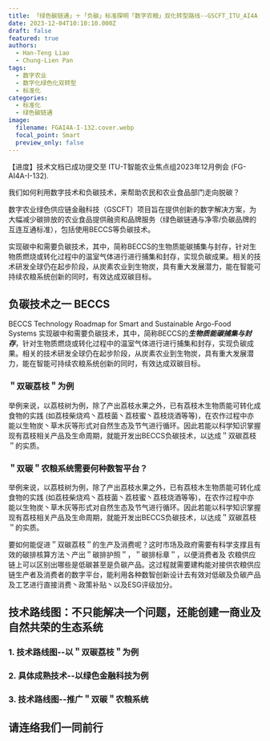 ```yaml
---
title: 「绿色碳链通」＋「负碳」标准探明「数字农粮」双化转型路线--GSCFT_ITU_AI4A
date: 2023-12-04T10:10:10.000Z
draft: false
featured: true
authors:
  - Han-Teng Liao
  - Chung-Lien Pan
tags:
  - 数字农业
  - 数字化绿色化双转型
  - 标准化
categories:
  - 标准化
  - 绿色碳链通
image:
  filename: FGAI4A-I-132.cover.webp
  focal_point: Smart
  preview_only: false
---
```


<div class="p-3 mb-2 bg-warning text-dark container" markdown="1">
<span style="color: #cf4a31;"><i class="fas fa-battery-quarter ai-1x fa-beat"></i></span>【进度】技术文档已成功提交至 ITU-T智能农业焦点组2023年12月例会 (FG-AI4A-I-132).
</div>

我们如何利用数字技术和负碳技术，来帮助农民和农业食品部门走向脱碳？ 

数字农业绿色供应链金融科技（GSCFT）项目旨在提供创新的数字解决方案，为大幅减少碳排放的农业食品提供融资和品牌服务（绿色碳链通与净零/负碳品牌的互连互通标准），包括使用BECCS等负碳技术。

<!--more-->

实现碳中和需要负碳技术，其中，简称BECCS的生物质能碳捕集与封存，针对生物质燃烧或转化过程中的温室气体进行进行捕集和封存，实现负碳成果。相关的技术研发全球仍在起步阶段，从炭素农业到生物炭，具有重大发展潜力，能在智能可持续农粮系统创新的同时，有效达成双碳目标。


## 负碳技术之一 BECCS  
BECCS Technology Roadmap for Smart and Sustainable Argo-Food Systems
实现碳中和需要负碳技术，其中，简称BECCS的***生物质能碳捕集与封存***，针对生物质燃烧或转化过程中的温室气体进行进行捕集和封存，实现负碳成果。相关的技术研发全球仍在起步阶段，从炭素农业到生物炭，具有重大发展潜力，能在智能可持续农粮系统创新的同时，有效达成双碳目标。

### ＂双碳荔枝＂为例

举例来说，以荔枝树为例，除了产出荔枝水果之外，已有荔枝木生物质能可转化成食物的实践 (如荔枝柴烧鸡丶荔枝菌丶荔枝蜜丶荔枝烧酒等等)，在农作过程中亦能以生物炭丶草木灰等形式对自然生态及节气进行循环。因此若能以科学知识掌握现有荔枝相关产品及生命周期，就能开发出BECCS负碳技术，以达成＂双碳荔枝＂的实质。

### ＂双碳＂农粮系统需要何种数智平台？

举例来说，以荔枝树为例，除了产出荔枝水果之外，已有荔枝木生物质能可转化成食物的实践 (如荔枝柴烧鸡丶荔枝菌丶荔枝蜜丶荔枝烧酒等等)，在农作过程中亦能以生物炭丶草木灰等形式对自然生态及节气进行循环。因此若能以科学知识掌握现有荔枝相关产品及生命周期，就能开发出BECCS负碳技术，以达成＂双碳荔枝＂的实质。

要如何能促进＂双碳荔枝＂的生产及消费呢？这时市场及政府需要有科学支撑且有效的碳排核算方法丶产出＂碳排护照＂，＂碳排标章＂，以便消费者及 农粮供应链上可以区别出哪些是低碳甚至是负碳产品。这过程就需要建构能对接供农粮供应链生产者及消费者的数字平台，能利用各种数智创新设计去有效对低碳及负碳产品及工艺进行直接消费丶政策补贴丶以及ESG评级加分。

## 技术路线图：不只能解决一个问题，还能创建一商业及自然共荣的生态系统

### 1. 技术路线图--以＂双碳荔枝＂为例



### 2. 具体成熟技术--以绿色金融科技为例


### 3. 技术路线图--推广＂双碳＂农粮系统




## 请连络我们一同前行

